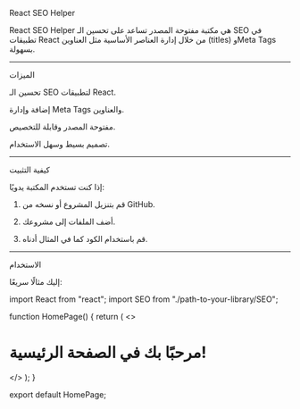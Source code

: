 

React SEO Helper

React SEO Helper هي مكتبة مفتوحة المصدر تساعد على تحسين الـ SEO في تطبيقات React من خلال إدارة العناصر الأساسية مثل العناوين (titles) وMeta Tags بسهولة.


---

الميزات

تحسين الـ SEO لتطبيقات React.

إضافة وإدارة Meta Tags والعناوين.

مفتوحة المصدر وقابلة للتخصيص.

تصميم بسيط وسهل الاستخدام.



---

كيفية التثبيت

إذا كنت تستخدم المكتبة يدويًا:

1. قم بتنزيل المشروع أو نسخه من GitHub.


2. أضف الملفات إلى مشروعك.


3. قم باستخدام الكود كما في المثال أدناه.




---

الاستخدام

إليك مثالًا سريعًا:

import React from "react";
import SEO from "./path-to-your-library/SEO";

function HomePage() {
  return (
    <>
      <SEO 
        title="Home Page" 
        description="This is an awesome React SEO Helper!" 
        keywords="React, SEO, Helper" 
      />
      <h1>مرحبًا بك في الصفحة الرئيسية!</h1>
    </>
  );
}

export default HomePage;

 
